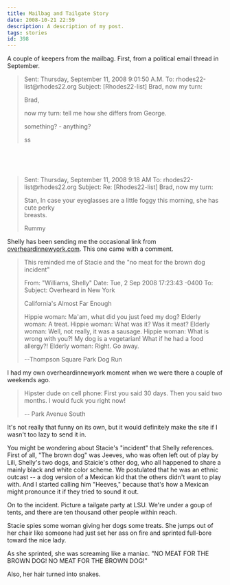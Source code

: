 ```yaml
---
title: Mailbag and Tailgate Story
date: 2008-10-21 22:59
description: A description of my post.
tags: stories
id: 398
---
```

A couple of keepers from the mailbag.  First, from a political email thread in September.

<blockquote>Sent: Thursday, September 11, 2008 9:01:50 A.M. 
To: rhodes22-list@rhodes22.org
Subject: [Rhodes22-list] Brad, now my turn:


Brad,

now my turn:  tell me how she  differs from George.

something? - anything?

ss</blockquote><span class="spanEndPreview">&nbsp;</span>

&nbsp;

<blockquote>Sent: Thursday, September 11, 2008 9:18 AM
To: rhodes22-list@rhodes22.org
Subject: Re: [Rhodes22-list] Brad, now my turn:

Stan,
In case your eyeglasses are a little foggy this morning, she has cute perky  
breasts.
 
Rummy</blockquote>

Shelly has been sending me the occasional link from <a href="http://overheardinnewyork.com" target="_blank">overheardinnewyork.com</a>.  This one came with a comment.


<blockquote>This reminded me of Stacie and the "no meat for the brown dog incident"

From: "Williams, Shelly" 
Date: Tue, 2 Sep 2008 17:23:43 -0400
To: 
Subject: Overheard in New York

California's Almost Far Enough 

Hippie woman: Ma'am, what did you just feed my dog?
Elderly woman: A treat.
Hippie woman: What was it? Was it meat?
Elderly woman: Well, not really, it was a sausage.
Hippie woman: What is wrong with you?! My dog is a vegetarian! What if he had a food allergy?!
Elderly woman: Right. Go away.

--Thompson Square Park Dog Run
</blockquote>

I had my own overheardinnewyork moment when we were there a couple of weekends ago.

<blockquote>Hipster dude on cell phone:  First you said 30 days.  Then you said two months.  I would fuck you right now!

-- Park Avenue South</blockquote>

It's not really that funny on its own, but it would definitely make the site if I wasn't too lazy to send it in.

You might be wondering about Stacie's "incident" that Shelly references.  First of all, "The brown dog" was Jeeves, who was often left out of play by Lili, Shelly's two dogs, and Staicie's other dog, who all happened to share a mainly black and white color scheme.  We postulated that he was an ethnic outcast -- a dog version of a Mexican kid that the others didn't want to play with.  And I started calling him "Heeves," because that's how a Mexican might pronounce it if they tried to sound it out.

On to the incident.  Picture a tailgate party at LSU.  We're under a goup of tents, and there are ten thousand other people within reach.

Stacie spies some woman giving her dogs some treats.  She jumps out of her chair like someone had just set her ass on fire and sprinted full-bore toward the nice lady.

As she sprinted, she was screaming like a maniac.  "NO MEAT FOR THE BROWN DOG!  NO MEAT FOR THE BROWN DOG!"

Also, her hair turned into snakes.
